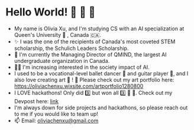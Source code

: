 # Hello World! 👋 👋 👋

- My name is Olivia Xu, and I'm studying CS with an AI specialization at Queen's University 👑 , Canada :canada:. 
- :sparkles: I was the one of the recipients of Canada's most coveted STEM scholarship, the Schulich Leaders Scholarship.
- 🧠 I'm currently the Managing Director of QMIND, the largest AI undergraduate organization in Canada.
- 💪🏻 I'm increasing interested in the society impact of AI.
- I used to be a vocational-level ballet dancer :dancer: and guitar player 🎸, and I also love creating art 🎨 ! 
  📎 Please check out my art portfolio here: https://oliviachenxu.wixsite.com/artportfolio1280800
- I LOVE hackathons! Only did 3️⃣ but won all 3️⃣ 🥇 🥇. Check out my Devpost here: [link](https://devpost.com/oliviachenxu?ref_content=user-portfolio&ref_feature=portfolio&ref_medium=global-nav)
- I'm always down for side projects and hackathons, so please reach out to me if you would like to team up!
- 📫 Email: oliviachenxu@gmail.com
<!--
**Olivia-Chen-Xu/Olivia-Chen-Xu** is a ✨ _special_ ✨ repository because its `README.md` (this file) appears on your GitHub profile.

Here are some ideas to get you started:

- 🔭 I’m currently working on ...
- 🌱 I’m currently learning ...
- 👯 I’m looking to collaborate on ...
- 🤔 I’m looking for help with ...
- 💬 Ask me about ...
- 📫 How to reach me: ...
- 😄 Pronouns: ...
- ⚡ Fun fact: ...
-->
